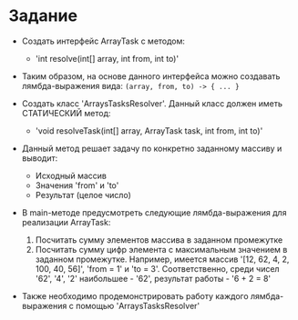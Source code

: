 # Задание

* Создать интерфейс ArrayTask с методом:
  - 'int resolve(int[] array, int from, int to)'

* Таким образом, на основе данного интерфейса можно создавать лямбда-выражения вида:
```(array, from, to) -> { ... }```


* Создать класс 'ArraysTasksResolver'. Данный класс должен иметь СТАТИЧЕСКИЙ метод:
  - 'void resolveTask(int[] array, ArrayTask task, int from, int to)'
* Данный метод решает задачу по конкретно заданному массиву и выводит:
  - Исходный массив
  - Значения 'from' и 'to'
  - Результат (целое число)

* В main-методе предусмотреть следующие лямбда-выражения для реализации ArrayTask:
  1. Посчитать сумму элементов массива в заданном промежутке
  2. Посчитать сумму цифр элемента с максимальным значением в заданном
  промежутке. Например, имеется массив '[12, 62, 4, 2, 100, 40, 56]', 'from = 1' и 'to = 3'.
  Соответственно, среди чисел '62', '4', '2' наибольшее - '62', результат работы - '6 + 2 = 8'
* Также необходимо продемонстрировать работу каждого лямбда-выражения с помощью 'ArraysTasksResolver'
